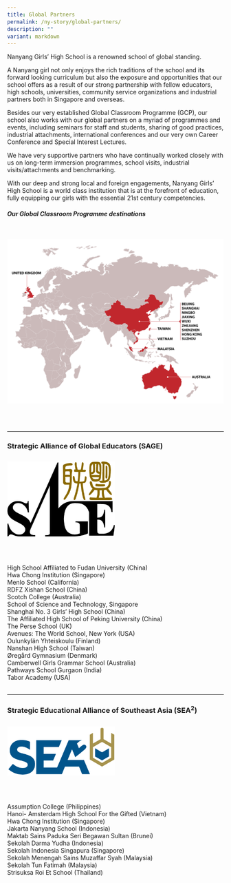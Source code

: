 ```yaml
---
title: Global Partners
permalink: /ny-story/global-partners/
description: ""
variant: markdown
---
```

Nanyang Girls’ High School is a renowned school of global standing.

A Nanyang girl not only enjoys the rich traditions of the school and its forward looking curriculum but also the exposure and opportunities that our school offers as a result of our strong partnership with fellow educators, high schools, universities, community service organizations and industrial partners both in Singapore and overseas.

Besides our very established Global Classroom Programme (GCP), our school also works with our global partners on a myriad of programmes and events, including seminars for staff and students, sharing of good practices, industrial attachments, international conferences and our very own Career Conference and Special Interest Lectures.

We have very supportive partners who have continually worked closely with us on long-term immersion programmes, school visits, industrial visits/attachments and benchmarking.

With our deep and strong local and foreign engagements, Nanyang Girls’ High School is a world class institution that is at the forefront of education, fully equipping our girls with the essential 21st century competencies.

##### Our Global Classroom Programme destinations
<br>
<img style="width:800px; float: left; margin: 10px 50px 50px 0px;" src="/images/GlobalPartnersMap.png">
<br style="clear:both">


* * *

### Strategic Alliance of Global Educators (SAGE)

<img style="width:250px; float: left; margin: 10px 50px 50px 0px;" src="/images/sage-logo.png">
<br style="clear:both">
  
High School Affiliated to Fudan University (China)<br>
Hwa Chong Institution (Singapore)<br>
Menlo School (California)<br>
RDFZ Xishan School (China)<br>
Scotch College (Australia)<br>
School of Science and Technology, Singapore<br>
Shanghai No. 3 Girls’ High School (China)<br>
The Affiliated High School of Peking University (China)<br>
The Perse School (UK)<br>
Avenues: The World School, New York (USA)<br>
Oulunkylän Yhteiskoulu (Finland)<br>
Nanshan High School (Taiwan)<br>
Øregård Gymnasium (Denmark)<br>
Camberwell Girls Grammar School (Australia)<br>
Pathways School Gurgaon (India)<br>
Tabor Academy (USA)<br>
<br>

* * *

### Strategic Educational Alliance of Southeast Asia (SEA<sup>2</sup>)

<img style="width:250px; float: left; margin: 10px 50px 50px 0px;" src="/images/sea2_iconlogo-c.png">
<br style="clear:both">

Assumption College (Philippines)<br>
Hanoi- Amsterdam High School For the Gifted (Vietnam)<br>
Hwa Chong Institution (Singapore)<br>
Jakarta Nanyang School (Indonesia)<br>
Maktab Sains Paduka Seri Begawan Sultan (Brunei)<br>
Sekolah Darma Yudha (Indonesia)<br>
Sekolah Indonesia Singapura (Singapore)<br>
Sekolah Menengah Sains Muzaffar Syah (Malaysia)<br>
Sekolah Tun Fatimah  (Malaysia)<br>
Strisuksa Roi Et School (Thailand)